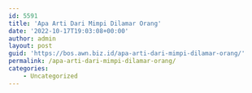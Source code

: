 ```yaml
---
id: 5591
title: 'Apa Arti Dari Mimpi Dilamar Orang'
date: '2022-10-17T19:03:08+00:00'
author: admin
layout: post
guid: 'https://bos.awn.biz.id/apa-arti-dari-mimpi-dilamar-orang/'
permalink: /apa-arti-dari-mimpi-dilamar-orang/
categories:
    - Uncategorized
---
```


